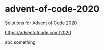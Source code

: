 # advent-of-code-2020
Solutions for Advent of Code 2020

https://adventofcode.com/2020

abc
something